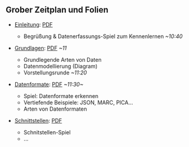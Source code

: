 ## Grober Zeitplan und Folien

* [Einleitung](einleitung.md): [PDF](einleitung.pdf)
    * Begrüßung & Datenerfassungs-Spiel zum Kennenlernen *~10:40*

* [Grundlagen](grundlagen.md): [PDF](grundlagen.pdf) *~11*
    * Grundlegende Arten von Daten
    * Datenmodellierung (Diagram)
    * Vorstellungsrunde *~11:20*

* [Datenformate](datenformate.md): [PDF](datenformate.pdf) *~11:30~*
    * Spiel: Datenformate erkennen
    * Vertiefende Beispiele: JSON, MARC, PICA... 
    * Arten von Datenformaten

* [Schnittstellen](apis.md): [PDF](apis.pdf)
    * Schnitstellen-Spiel
    * ...
